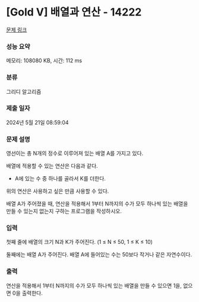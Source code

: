 # [Gold V] 배열과 연산 - 14222 

[문제 링크](https://www.acmicpc.net/problem/14222) 

### 성능 요약

메모리: 108080 KB, 시간: 112 ms

### 분류

그리디 알고리즘

### 제출 일자

2024년 5월 21일 08:59:04

### 문제 설명

<p>영선이는 총 N개의 정수로 이루어져 있는 배열 A를 가지고 있다.</p>

<p>배열에 적용할 수 있는 연산은 다음과 같다.</p>

<ul>
	<li>A에 있는 수 중 하나를 골라서 K를 더한다.</li>
</ul>

<p>위의 연산은 사용하고 싶은 만큼 사용할 수 있다.</p>

<p>배열 A가 주어졌을 때, 연산을 적용해서 1부터 N까지의 수가 모두 하나씩 있는 배열을 만들 수 있는지 없는지 구하는 프로그램을 작성하시오.</p>

### 입력 

 <p>첫째 줄에 배열의 크기 N과 K가 주어진다. (1 ≤ N ≤ 50, 1 ≤ K ≤ 10)</p>

<p>둘째에는 배열 A가 주어진다. 배열 A에 들어있는 수는 50보다 작거나 같은 자연수이다.</p>

### 출력 

 <p>연산을 적용해서 1부터 N까지의 수가 모두 하나씩 있는 배열을 만들 수 있으면 1을, 없으면 0을 출력한다.</p>

